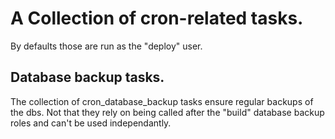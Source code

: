 # A Collection of cron-related tasks.
By defaults those are run as the "deploy" user.

## Database backup tasks.
The collection of cron_database_backup tasks ensure regular backups of the dbs.
Not that they rely on being called after the "build" database backup roles and can't
be used independantly.
